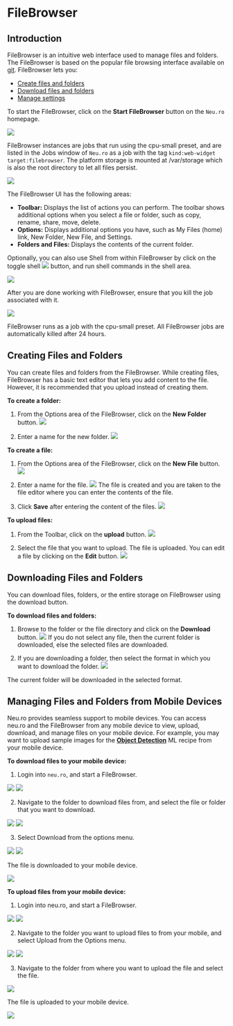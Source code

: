 # FileBrowser

## Introduction

FileBrowser is an intuitive web interface used to manage files and folders. The FileBrowser is based on the popular file browsing interface available on [git](https://github.com/filebrowser/filebrowser). FileBrowser lets you:

- [Create files and folders](#_cu5i6ftyxb7i)
- [Download files and folders](#_5qia8rjhda55)
- [Manage settings](#_j0b076f90dte)

To start the FileBrowser, click on the **Start FileBrowser** button on the `Neu.ro` homepage.

![](../.gitbook/assets/Stor_Start_FileBrowser.jpg)

FileBrowser instances are jobs that run using the cpu-small preset, and are listed in the Jobs window of `Neu.ro` as a job with the tag `kind:web-widget target:filebrowser`. The platform storage is mounted at /var/storage which is also the root directory to let all files persist.

![](../.gitbook/assets/Stor_Browser.jpg)

The FileBrowser UI has the following areas:

- **Toolbar:** Displays the list of actions you can perform. The toolbar shows additional options when you select a file or folder, such as copy, rename, share, move, delete.
- **Options:** Displays additional options you have, such as My Files (home) link, New Folder, New File, and Settings.
- **Folders and Files:** Displays the contents of the current folder.

Optionally, you can also use Shell from within FileBrowser by click on the toggle shell ![](../.gitbook/assets/FB_Toggle.jpg) button, and run shell commands in the shell area.

![](../.gitbook/assets/FB_Shell.jpg)

After you are done working with FileBrowser, ensure that you kill the job associated with it.

![](../.gitbook/assets/FB_Job.JPG)

FileBrowser runs as a job with the cpu-small preset. All FileBrowser jobs are automatically killed after 24 hours.

## Creating Files and Folders

You can create files and folders from the FileBrowser. While creating files, FileBrowser has a basic text editor that lets you add content to the file. However, it is recommended that you upload instead of creating them.

**To create a folder:**

1. From the Options area of the FileBrowser, click on the **New Folder** button. ![](../.gitbook/assets/FB_NewFolder.jpg)

2. Enter a name for the new folder. ![](../.gitbook/assets/FB_NewDirectory.jpg)

**To create a file:**

1. From the Options area of the FileBrowser, click on the **New File** button. ![](../.gitbook/assets/FB_NewFile.jpg)

2. Enter a name for the file. ![](../.gitbook/assets/FB_NewFileName.jpg) 
   The file is created and you are taken to the file editor where you can enter the contents of the file.

3. Click **Save** after entering the content of the files. ![](../.gitbook/assets/FB_NewFile_Save.JPG)

**To upload files:**

1. From the Toolbar, click on the **upload** button. ![](../.gitbook/assets/FB_UploadButton.jpg)

2. Select the file that you want to upload. The file is uploaded. You can edit a file by clicking on the **Edit** button. ![](../.gitbook/assets/FB_UpFile.JPG)

## Downloading Files and Folders

You can download files, folders, or the entire storage on FileBrowser using the download button.

**To download files and folders:**

1. Browse to the folder or the file directory and click on the **Download** button. ![](../.gitbook/assets/FB_Download.jpg) 
   If you do not select any file, then the current folder is downloaded, else the selected files are downloaded.

2. If you are downloading a folder, then select the format in which you want to download the folder. ![](../.gitbook/assets/FB_DownFormat.jpg)

The current folder will be downloaded in the selected format.

## Managing Files and Folders from Mobile Devices

Neu.ro provides seamless support to mobile devices. You can access neu.ro and the FileBrowser from any mobile device to view, upload, download, and manage files on your mobile device. For example, you may want to upload sample images for the [**Object Detection**](https://docs.neu.ro/cookbook/object-detection) ML recipe from your mobile device.

**To download files to your mobile device:**

1. Login into `neu.ro`, and start a FileBrowser.

![](../.gitbook/assets/FBM_NeuroHome.jpg) ![](../.gitbook/assets/FBM_FileBrowser.jpg)

2. Navigate to the folder to download files from, and select the file or folder that you want to download.

![](../.gitbook/assets/FBM_Folder.jpg) ![](../.gitbook/assets/FBM_Down_Select_1.jpg)

3. Select Download from the options menu.

![](../.gitbook/assets/FBM_Down_Select.jpg) ![](../.gitbook/assets/FBM_DownloadDone.jpg)

The file is downloaded to your mobile device.

![](../.gitbook/assets/FBM_DownloadDone.jpg)

**To upload files from your mobile device:**

1. Login into neu.ro, and start a FileBrowser.

![](../.gitbook/assets/FBM_NeuroHome.jpg) ![](../.gitbook/assets/FBM_FileBrowser.jpg)

2. Navigate to the folder you want to upload files to from your mobile, and select Upload from the Options menu.

![](../.gitbook/assets/FBM_Up_Folder.jpg) ![](../.gitbook/assets/FBM_UploadButton.jpg)

3. Navigate to the folder from where you want to upload the file and select the file.

![](../.gitbook/assets/FBM_UploadFileFolder.jpg)

The file is uploaded to your mobile device.

![](../.gitbook/assets/FBM_FileUploaded.jpg)